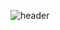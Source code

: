 ![header](https://capsule-render.vercel.app/api?type=waving&height=350&color=gradient&text=Andrey&section=header&fontAlignY=50&strokeWidth=0&desc=Fullstack%20Developer&descAlignY=66&animation=fadeIn&reversal=false)
